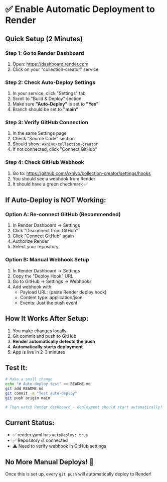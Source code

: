 # ✅ Enable Automatic Deployment to Render

## Quick Setup (2 Minutes)

### Step 1: Go to Render Dashboard
1. Open: https://dashboard.render.com
2. Click on your "collection-creator" service

### Step 2: Check Auto-Deploy Settings
1. In your service, click "Settings" tab
2. Scroll to "Build & Deploy" section
3. Make sure **"Auto-Deploy"** is set to **"Yes"**
4. Branch should be set to **"main"**

### Step 3: Verify GitHub Connection
1. In the same Settings page
2. Check "Source Code" section
3. Should show: `Axnivo/collection-creator`
4. If not connected, click "Connect GitHub"

### Step 4: Check GitHub Webhook
1. Go to: https://github.com/Axnivo/collection-creator/settings/hooks
2. You should see a webhook from Render
3. It should have a green checkmark ✅

## If Auto-Deploy is NOT Working:

### Option A: Re-connect GitHub (Recommended)
1. In Render Dashboard → Settings
2. Click "Disconnect from GitHub"
3. Click "Connect GitHub" again
4. Authorize Render
5. Select your repository

### Option B: Manual Webhook Setup
1. In Render Dashboard → Settings
2. Copy the "Deploy Hook" URL
3. Go to GitHub → Settings → Webhooks
4. Add webhook with:
   - Payload URL: (paste Render deploy hook)
   - Content type: application/json
   - Events: Just the push event

## How It Works After Setup:
1. You make changes locally
2. Git commit and push to GitHub
3. **Render automatically detects the push**
4. **Automatically starts deployment**
5. App is live in 2-3 minutes

## Test It:
```bash
# Make a small change
echo "# Auto-deploy test" >> README.md
git add README.md
git commit -m "Test auto-deploy"
git push origin main

# Then watch Render dashboard - deployment should start automatically!
```

## Current Status:
- ✅ render.yaml has `autoDeploy: true`
- ✅ Repository is connected
- ⚠️ Need to verify webhook in GitHub settings

## No More Manual Deploys! 🎉
Once this is set up, every `git push` will automatically deploy to Render!